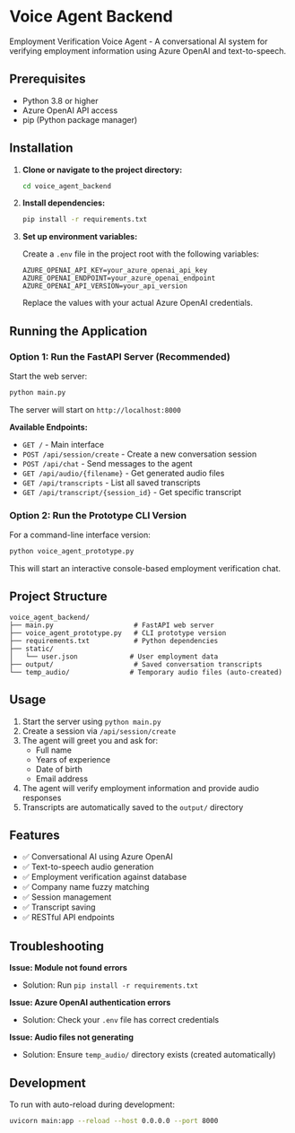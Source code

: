# Voice Agent Backend

Employment Verification Voice Agent - A conversational AI system for verifying employment information using Azure OpenAI and text-to-speech.

## Prerequisites

- Python 3.8 or higher
- Azure OpenAI API access
- pip (Python package manager)

## Installation

1. **Clone or navigate to the project directory:**
   ```bash
   cd voice_agent_backend
   ```

2. **Install dependencies:**
   ```bash
   pip install -r requirements.txt
   ```

3. **Set up environment variables:**

   Create a `.env` file in the project root with the following variables:
   ```env
   AZURE_OPENAI_API_KEY=your_azure_openai_api_key
   AZURE_OPENAI_ENDPOINT=your_azure_openai_endpoint
   AZURE_OPENAI_API_VERSION=your_api_version
   ```

   Replace the values with your actual Azure OpenAI credentials.

## Running the Application

### Option 1: Run the FastAPI Server (Recommended)

Start the web server:
```bash
python main.py
```

The server will start on `http://localhost:8000`

**Available Endpoints:**
- `GET /` - Main interface
- `POST /api/session/create` - Create a new conversation session
- `POST /api/chat` - Send messages to the agent
- `GET /api/audio/{filename}` - Get generated audio files
- `GET /api/transcripts` - List all saved transcripts
- `GET /api/transcript/{session_id}` - Get specific transcript

### Option 2: Run the Prototype CLI Version

For a command-line interface version:
```bash
python voice_agent_prototype.py
```

This will start an interactive console-based employment verification chat.

## Project Structure

```
voice_agent_backend/
├── main.py                    # FastAPI web server
├── voice_agent_prototype.py   # CLI prototype version
├── requirements.txt           # Python dependencies
├── static/
│   └── user.json             # User employment data
├── output/                    # Saved conversation transcripts
└── temp_audio/               # Temporary audio files (auto-created)
```

## Usage

1. Start the server using `python main.py`
2. Create a session via `/api/session/create`
3. The agent will greet you and ask for:
   - Full name
   - Years of experience
   - Date of birth
   - Email address
4. The agent will verify employment information and provide audio responses
5. Transcripts are automatically saved to the `output/` directory

## Features

- ✅ Conversational AI using Azure OpenAI
- ✅ Text-to-speech audio generation
- ✅ Employment verification against database
- ✅ Company name fuzzy matching
- ✅ Session management
- ✅ Transcript saving
- ✅ RESTful API endpoints

## Troubleshooting

**Issue: Module not found errors**
- Solution: Run `pip install -r requirements.txt`

**Issue: Azure OpenAI authentication errors**
- Solution: Check your `.env` file has correct credentials

**Issue: Audio files not generating**
- Solution: Ensure `temp_audio/` directory exists (created automatically)

## Development

To run with auto-reload during development:
```bash
uvicorn main:app --reload --host 0.0.0.0 --port 8000
```

